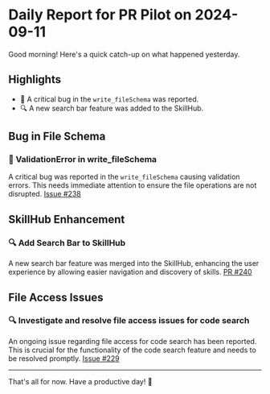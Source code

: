 # Daily Report for PR Pilot on 2024-09-11

Good morning! Here's a quick catch-up on what happened yesterday.

## Highlights
- 🐛 A critical bug in the `write_fileSchema` was reported.
- 🔍 A new search bar feature was added to the SkillHub.

## Bug in File Schema
### 🐛 ValidationError in write_fileSchema
A critical bug was reported in the `write_fileSchema` causing validation errors. This needs immediate attention to ensure the file operations are not disrupted. [Issue #238](https://github.com/PR-Pilot-AI/pr-pilot/issues/238)

## SkillHub Enhancement
### 🔍 Add Search Bar to SkillHub
A new search bar feature was merged into the SkillHub, enhancing the user experience by allowing easier navigation and discovery of skills. [PR #240](https://github.com/PR-Pilot-AI/pr-pilot/pull/240)

## File Access Issues
### 🔍 Investigate and resolve file access issues for code search
An ongoing issue regarding file access for code search has been reported. This is crucial for the functionality of the code search feature and needs to be resolved promptly. [Issue #229](https://github.com/PR-Pilot-AI/pr-pilot/issues/229)

---

That's all for now. Have a productive day! 🚀